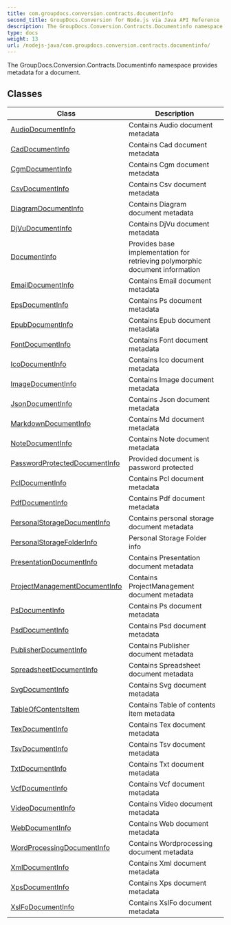 ```yaml
---
title: com.groupdocs.conversion.contracts.documentinfo
second_title: GroupDocs.Conversion for Node.js via Java API Reference
description: The GroupDocs.Conversion.Contracts.Documentinfo namespace provides metadata for a document.
type: docs
weight: 13
url: /nodejs-java/com.groupdocs.conversion.contracts.documentinfo/
---
```


The GroupDocs.Conversion.Contracts.Documentinfo namespace provides metadata for a document.


## Classes

| Class | Description |
| --- | --- |
| [AudioDocumentInfo](../com.groupdocs.conversion.contracts.documentinfo/audiodocumentinfo) | Contains Audio document metadata |
| [CadDocumentInfo](../com.groupdocs.conversion.contracts.documentinfo/caddocumentinfo) | Contains Cad document metadata |
| [CgmDocumentInfo](../com.groupdocs.conversion.contracts.documentinfo/cgmdocumentinfo) | Contains Cgm document metadata |
| [CsvDocumentInfo](../com.groupdocs.conversion.contracts.documentinfo/csvdocumentinfo) | Contains Csv document metadata |
| [DiagramDocumentInfo](../com.groupdocs.conversion.contracts.documentinfo/diagramdocumentinfo) | Contains Diagram document metadata |
| [DjVuDocumentInfo](../com.groupdocs.conversion.contracts.documentinfo/djvudocumentinfo) | Contains DjVu document metadata |
| [DocumentInfo](../com.groupdocs.conversion.contracts.documentinfo/documentinfo) | Provides base implementation for retrieving polymorphic document information |
| [EmailDocumentInfo](../com.groupdocs.conversion.contracts.documentinfo/emaildocumentinfo) | Contains Email document metadata |
| [EpsDocumentInfo](../com.groupdocs.conversion.contracts.documentinfo/epsdocumentinfo) | Contains Ps document metadata |
| [EpubDocumentInfo](../com.groupdocs.conversion.contracts.documentinfo/epubdocumentinfo) | Contains Epub document metadata |
| [FontDocumentInfo](../com.groupdocs.conversion.contracts.documentinfo/fontdocumentinfo) | Contains Font document metadata |
| [IcoDocumentInfo](../com.groupdocs.conversion.contracts.documentinfo/icodocumentinfo) | Contains Ico document metadata |
| [ImageDocumentInfo](../com.groupdocs.conversion.contracts.documentinfo/imagedocumentinfo) | Contains Image document metadata |
| [JsonDocumentInfo](../com.groupdocs.conversion.contracts.documentinfo/jsondocumentinfo) | Contains Json document metadata |
| [MarkdownDocumentInfo](../com.groupdocs.conversion.contracts.documentinfo/markdowndocumentinfo) | Contains Md document metadata |
| [NoteDocumentInfo](../com.groupdocs.conversion.contracts.documentinfo/notedocumentinfo) | Contains Note document metadata |
| [PasswordProtectedDocumentInfo](../com.groupdocs.conversion.contracts.documentinfo/passwordprotecteddocumentinfo) | Provided document is password protected |
| [PclDocumentInfo](../com.groupdocs.conversion.contracts.documentinfo/pcldocumentinfo) | Contains Pcl document metadata |
| [PdfDocumentInfo](../com.groupdocs.conversion.contracts.documentinfo/pdfdocumentinfo) | Contains Pdf document metadata |
| [PersonalStorageDocumentInfo](../com.groupdocs.conversion.contracts.documentinfo/personalstoragedocumentinfo) | Contains personal storage document metadata |
| [PersonalStorageFolderInfo](../com.groupdocs.conversion.contracts.documentinfo/personalstoragefolderinfo) | Personal Storage Folder info |
| [PresentationDocumentInfo](../com.groupdocs.conversion.contracts.documentinfo/presentationdocumentinfo) | Contains Presentation document metadata |
| [ProjectManagementDocumentInfo](../com.groupdocs.conversion.contracts.documentinfo/projectmanagementdocumentinfo) | Contains ProjectManagement document metadata |
| [PsDocumentInfo](../com.groupdocs.conversion.contracts.documentinfo/psdocumentinfo) | Contains Ps document metadata |
| [PsdDocumentInfo](../com.groupdocs.conversion.contracts.documentinfo/psddocumentinfo) | Contains Psd document metadata |
| [PublisherDocumentInfo](../com.groupdocs.conversion.contracts.documentinfo/publisherdocumentinfo) | Contains Publisher document metadata |
| [SpreadsheetDocumentInfo](../com.groupdocs.conversion.contracts.documentinfo/spreadsheetdocumentinfo) | Contains Spreadsheet document metadata |
| [SvgDocumentInfo](../com.groupdocs.conversion.contracts.documentinfo/svgdocumentinfo) | Contains Svg document metadata |
| [TableOfContentsItem](../com.groupdocs.conversion.contracts.documentinfo/tableofcontentsitem) | Contains Table of contents item metadata |
| [TexDocumentInfo](../com.groupdocs.conversion.contracts.documentinfo/texdocumentinfo) | Contains Tex document metadata |
| [TsvDocumentInfo](../com.groupdocs.conversion.contracts.documentinfo/tsvdocumentinfo) | Contains Tsv document metadata |
| [TxtDocumentInfo](../com.groupdocs.conversion.contracts.documentinfo/txtdocumentinfo) | Contains Txt document metadata |
| [VcfDocumentInfo](../com.groupdocs.conversion.contracts.documentinfo/vcfdocumentinfo) | Contains Vcf document metadata |
| [VideoDocumentInfo](../com.groupdocs.conversion.contracts.documentinfo/videodocumentinfo) | Contains Video document metadata |
| [WebDocumentInfo](../com.groupdocs.conversion.contracts.documentinfo/webdocumentinfo) | Contains Web document metadata |
| [WordProcessingDocumentInfo](../com.groupdocs.conversion.contracts.documentinfo/wordprocessingdocumentinfo) | Contains Wordprocessing document metadata |
| [XmlDocumentInfo](../com.groupdocs.conversion.contracts.documentinfo/xmldocumentinfo) | Contains Xml document metadata |
| [XpsDocumentInfo](../com.groupdocs.conversion.contracts.documentinfo/xpsdocumentinfo) | Contains Xps document metadata |
| [XslFoDocumentInfo](../com.groupdocs.conversion.contracts.documentinfo/xslfodocumentinfo) | Contains XslFo document metadata |
